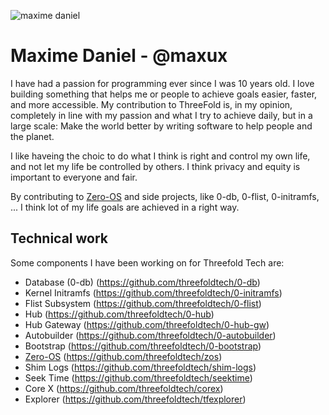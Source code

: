 ![maxime daniel](threefold__maxime.jpg  )

# Maxime Daniel - @maxux

I have had a passion for programming ever since I was 10 years old. I love building something that helps
me or people to achieve goals easier, faster, and more accessible. My contribution to ThreeFold
is, in my opinion, completely in line with my passion and what I try to achieve daily, but in a large scale:
Make the world better by writing software to help people and the planet.

I like haveing the choic to do what I think is right and control my own life, and not let my life be controlled by others. I think
privacy and equity is important to everyone and fair.

By contributing to [Zero-OS](threefold__zos) and side projects, like 0-db, 0-flist, 0-initramfs, ... I think lot of my life goals
are achieved in a right way.

## Technical work
Some components I have been working on for Threefold Tech are:
- Database (0-db) (https://github.com/threefoldtech/0-db)
- Kernel Initramfs (https://github.com/threefoldtech/0-initramfs)
- Flist Subsystem (https://github.com/threefoldtech/0-flist)
- Hub (https://github.com/threefoldtech/0-hub)
- Hub Gateway (https://github.com/threefoldtech/0-hub-gw)
- Autobuilder (https://github.com/threefoldtech/0-autobuilder)
- Bootstrap (https://github.com/threefoldtech/0-bootstrap)
- [Zero-OS](threefold__zos) (https://github.com/threefoldtech/zos)
- Shim Logs (https://github.com/threefoldtech/shim-logs)
- Seek Time (https://github.com/threefoldtech/seektime)
- Core X (https://github.com/threefoldtech/corex)
- Explorer (https://github.com/threefoldtech/tfexplorer)